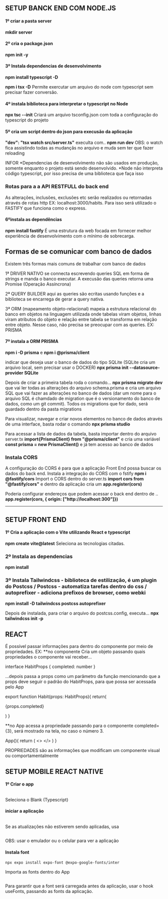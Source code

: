 ## SETUP BANCK END COM NODE.JS

#### 1º criar a pasta server

**mkdir server**

#### 2º cria o package.json

**npm init -y**

#### 3º Instala dependencias de desenvolvimento

**npm install typescript -D**

**npm i tsx -D**
Permite exercutar um arquivo do node com typescript sem precisar fazer conversão.

#### 4º instala biblioteca para interpretar o typescript no Node

**npx tsc --init**
Criará um arquivo tsconfig.json com toda a configuração do typescript do projeto

#### 5º cria um script dentro do json para execusão da aplicação

**"dev": "tsx watch src/server.ts"**
execulta com..
**npm run dev**
OBS: o watch fica assistindo todas as mudançãs no arquivo e muda sem ter que fazer reloading

INFOR
*Dependencias de desenvolvimento não são usados em produção, somente enquanto o projeto está sendo desenvolvido.
*Node não interpreta código typescript, por isso precisa de uma biblioteca que faça isso

### Rotas para a a API RESTFULL do back end

As alterações, inclusões, exclusões etc serão realizados ou retornadas através de rotas http EX: localhost:3000/habits.
Para isso será utilizado o FASTIFY que funciona como o express.

#### 6ºinstala as dependências

**npm install fastify**
É uma estrutura da web focada em fornecer melhor experiência de desenvolvimento com o mínimo de sobrecarga.

## Formas de se comunicar com banco de dados

Existem três formas mais comuns de trabalhar com banco de dados

1ª DRIVER NATIVO
se connecta escrevendo queries SQL em forma de strings e manda o banco executar. A execusão das queries retorna uma Promise (Operação Assíncrona)

2ª QUERY BUILDER
aqui as queries são ecritas usando funções e a biblioteca se encarrega de gerar a query nativa.

3ª ORM (mapeamento objeto-relacional)
mapeia a estrutura relacional do banco em objetos na linguagem utilizada onde tabelas viram objetos, linhas viram atributos do objeto e relação entre tabela se transforma em relação entre objeto. Nesse caso, não precisa se preocupar com as queries.
EX: PRISMA

#### 7º instala a ORM PRISMA

**npm i -D prisma**
e
**npm i @prisma/client**

indicar que deseja usar o banco de dados do tipo SQLite (SQLite cria um arquivo local, sem precisar usar o DOCKER)
**npx prisma init --datasource-provider SQLite**

Depois de criar a primeira tabela roda o comando...
**npx prisma migrate dev**
que vai ler todas as alterações do arquivo schema.prisma e cria um arquivo SQL que vai fazer as alterações no banco de dados (dar um nome para o arquivo SQL é chamdado de migration que é o versionamento do banco de dados, como um git commit). Todos os migrations que for dado, será guardado dentro da pasta migrations

Para visualizar, navegar e criar novos elementos no banco de dados através de uma interface, basta rodar o comando
**npx prisma studio**

Para acessar a lista de dados da tabela, basta importar dentro do arquivo server.tx **import{PrismaClient} from "@prisma/client"** e cria uma variável **const prisma = new PrismaClient()** e já tem acesso ao banco de dados

### Instala CORS

A configuração do CORS é para que a aplicação Front End possa buscar os dados do back end. Instala a integração do CORS com o fstify
**npm i @fastify/cors**
Import o CORS dentro do server.ts
**import cors from "@fastify/cors"**
e dentro da aplicação cria um
**app.register(cors)**

Poderia configurar endereços que podem acessar o back end dentro de ..
**app.register(cors, { origin: ["http://localhost:300"]})**

---

## SETUP FRONT END

#### 1º Cria a aplicação com o Vite utilizando React e typescript

**npm create vite@latest**
Seleciona as tecnologias citadas.

### 2º Instala as dependencias

**npm install**

### 3º Instala Tailwindcss - biblioteca de estilização, é um plugin do Postcss / Postcss - automatiza tarefas dentro do css / autoprefixer - adiciona prefixos de browser, como webki

**npm install -D tailwindcss postcss autoprefixer**

Depois de instalada, para criar o arquivo do postcss.config, executa...
**npx tailwindcss init -p**

## REACT

É possível passar informações para dentro do componente por meio de propriedades.
EX:
\*\*no componente
Cria um objeto passando quais propriedades o componente vai receber...

interface HabitProps {
completed: number
}

...depois passa a props como um parâmetro da função mencionando que a props deve seguir o padrão do HabitProps, para que possa ser acessada pelo App

export function Habit(props: HabitProps){
return(<p>{props.completed}</p>)
}

\*\*no App
acessa a propriedade passando para o componente completed={3}, será mostrado na tela, no caso o número 3.

App(){
return (
<>
<Habits completed={3}/>
</>
)
}

PROPRIEDADES são as informações que modificam um componente visual ou comportamentalmente

## SETUP MOBILE REACT NATIVE

#### 1º Criar o app

```npx create-expo-app mobile --template

```

Seleciona o Blank (Typescript)

#### iniciar a aplicação

```npx expo start

```

Se as atualizações não estiverem sendo aplicadas, usa

```npx expo start --clear

```

OBS: usar o emulador ou o celular para ver a aplicação

#### Instala font

`npx expo install expo-font @expo-google-fonts/inter`

Importa as fonts dentro do App

```import {useFonts, Inter_400Regular, Inter_600SemiBold, Inter_700Bold, Inter_800ExtraBold} from "@expo-google-fonts/inter";

```
Para garantir que a font será carregada antes da aplicação, usar o hook useFonts, passando as fonts da aplicação.